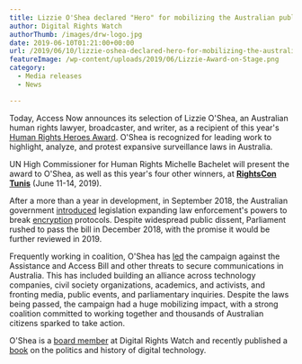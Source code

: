 ```yaml
---
title: Lizzie O'Shea declared "Hero" for mobilizing the Australian public against the government's anti-encryption legislation
author: Digital Rights Watch
authorThumb: /images/drw-logo.jpg
date: 2019-06-10T01:21:00+00:00
url: /2019/06/10/lizzie-oshea-declared-hero-for-mobilizing-the-australian-public-against-the-governments-anti-encryption-legislation/
featureImage: /wp-content/uploads/2019/06/Lizzie-Award-on-Stage.png
category:
  - Media releases
  - News

---
```

Today, Access Now announces its selection of Lizzie O'Shea, an Australian human rights lawyer, broadcaster, and writer, as a recipient of this year's <a rel="noreferrer noopener" href="https://www.accessnow.org/heroes-villains-awards/" target="_blank">Human Rights Heroes Award</a>. O'Shea is recognized for leading work to highlight, analyze, and protest expansive surveillance laws in Australia.

UN High Commissioner for Human Rights Michelle Bachelet will present the award to O'Shea, as well as this year's four other winners, at <a href="https://www.rightscon.org/" target="_blank" rel="noreferrer noopener"><strong>RightsCon Tunis</strong></a> (June 11-14, 2019).

After a more than a year in development, in September 2018, the Australian government <a href="https://www.accessnow.org/what-we-think-you-should-know-about-australias-new-encryption-bill/" target="_blank" rel="noreferrer noopener">introduced</a> legislation expanding law enforcement's powers to break <a href="https://www.accessnow.org/Crypto-Australia-Memo" target="_blank" rel="noreferrer noopener">encryption</a> protocols. Despite widespread public dissent, Parliament rushed to pass the bill in December 2018, with the promise it would be further reviewed in 2019.

Frequently working in coalition, O'Shea has <a rel="noreferrer noopener" href="https://www.nytimes.com/2018/09/04/opinion/australia-encryption-surveillance-bill.html" target="_blank">led</a> the campaign against the Assistance and Access Bill and other threats to secure communications in Australia. This has included building an alliance across technology companies, civil society organizations, academics, and activists, and fronting media, public events, and parliamentary inquiries. Despite the laws being passed, the campaign had a huge mobilizing impact, with a strong coalition committed to working together and thousands of Australian citizens sparked to take action.

O'Shea is a <a href="https://digitalrightswatch.org.au/about/our-people/" target="_blank" rel="noreferrer noopener">board member</a> at Digital Rights Watch and recently published a <a href="https://www.versobooks.com/books/2960-future-histories" target="_blank" rel="noreferrer noopener">book</a> on the politics and history of digital technology.

